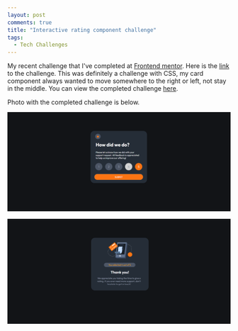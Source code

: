 ```yaml
---
layout: post
comments: true
title: "Interactive rating component challenge"
tags:
  - Tech Challenges
---
```


My recent challenge that I've completed at [Frontend mentor](https://www.frontendmentor.io/).
Here is the [link](https://www.frontendmentor.io/challenges/interactive-rating-component-koxpeBUmI) to the challenge.
This was definitely a challenge with CSS, my card component always wanted to move somewhere to the right or left, not stay in the middle.
You can view the completed challenge [here](https://ambrolla.io/Interactive-rating-component/).

Photo with the completed challenge is below.

![Rating_component_start](</images/Screenshot (13).png>)

![Rating_component_end](</images/Screenshot (15).png>)
